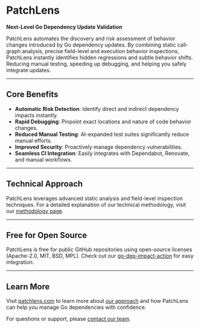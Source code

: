 # PatchLens

**Next-Level Go Dependency Update Validation**

PatchLens automates the discovery and risk assessment of behavior changes introduced by Go dependency updates. By combining static call-graph analysis, precise field-level and execution behavior inspections, PatchLens instantly identifies hidden regressions and subtle behavior shifts. Reducing manual testing, speeding up debugging, and helping you safely integrate updates.

---

## Core Benefits

* **Automatic Risk Detection**: Identify direct and indirect dependency impacts instantly.
* **Rapid Debugging**: Pinpoint exact locations and nature of code behavior changes.
* **Reduced Manual Testing**: AI-expanded test suites significantly reduce manual efforts.
* **Improved Security**: Proactively manage dependency vulnerabilities.
* **Seamless CI Integration**: Easily integrates with Dependabot, Renovate, and manual workflows.

---

## Technical Approach

PatchLens leverages advanced static analysis and field-level inspection techniques. For a detailed explanation of our technical methodology, visit our [methodology page](https://patchlens.com/methodology).

---

## Free for Open Source

PatchLens is free for public GitHub repositories using open-source licenses (Apache-2.0, MIT, BSD, MPL). Check out our [go-dep-impact-action](https://github.com/patchlens/go-dep-impact-action) for easy integration.

---

## Learn More

Visit [patchlens.com](https://patchlens.com/) to learn more about [our approach](https://patchlens.com/methodology) and how PatchLens can help you manage Go dependencies with confidence.

For questions or support, please [contact our team](https://patchlens.com/#contact).
